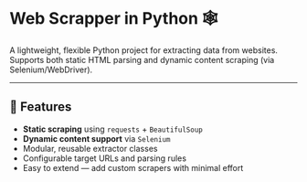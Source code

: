 # Web Scrapper in Python 🕸️

A lightweight, flexible Python project for extracting data from websites. Supports both static HTML parsing and dynamic content scraping (via Selenium/WebDriver).

---

## 🚀 Features

- **Static scraping** using `requests` + `BeautifulSoup`
- **Dynamic content support** via `Selenium`
- Modular, reusable extractor classes
- Configurable target URLs and parsing rules
- Easy to extend — add custom scrapers with minimal effort

